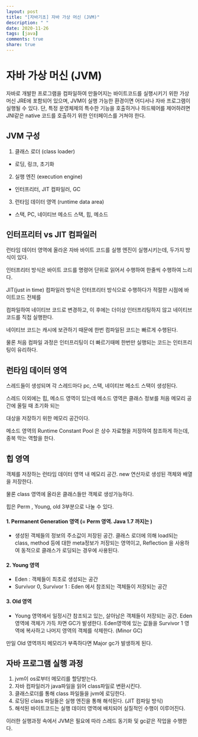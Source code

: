 ```yaml
---
layout: post
title: "[자바기초] 자바 가상 머신 (JVM)"
description: " "
date: 2020-11-26
tags: [java]
comments: true
share: true
---
```


# 자바 가상 머신 (JVM)
  
  자바로 개발한 프로그램을 컴파일하여 만들어지는 바이트코드를 실행시키기 위한 가상머신
  JRE에 포함되어 있으며, JVM이 실행 가능한 환경이면 어디서나 자바 프로그램이 실행될 수 있다.
  단, 특정 운영체제의 특수한 기능을 호출하거나 하드웨어를 제어하려면 JNI같은 native 코드를 호출하기 위한
  인터페이스를 거쳐야 한다.

## JVM 구성
  
  1. 클래스 로더 (class loader)
   - 로딩, 링크, 초기화
  
  2. 실행 엔진 (execution engine)
   - 인터프리터, JIT 컴파일러, GC 
   
  3. 런타임 데이터 영역 (runtime data area)
   - 스택, PC, 네이티브 메소드 스택, 힙, 메소드
  
  
## 인터프리터 vs JIT 컴파일러
  
  런타임 데이터 영역에 올라온 자바 바이트 코드를 실행 엔진이 실행시키는데, 두가지 방식이 있다.
  
  인터프리터 방식은 바이트 코드를 명령어 단위로 읽어서 수행하여 한줄씩 수행하여 느리다.
  
  JIT(just in time) 컴파일러 방식은 인터프리터 방식으로 수행하다가 적절한 시점에 바이트코드 전체를
  
  컴파일하여 네이티브 코드로 변경하고, 이 후에는 더이상 인터프리팅하지 않고 네이티브 코드를 직접 실행한다.
  
  네이티브 코드는 캐시에 보관하기 때문에 한번 컴파일된 코드는 빠르게 수행된다.
  
  물론 처음 컴파일 과정은 인터프리팅이 더 빠르기때메 한번만 실행되는 코드는 인터프리팅이 유리하다.
  
  
## 런타임 데이터 영역
  
  스레드들이 생성되며 각 스레드마다 pc, 스택, 네이티브 메소드 스택이 생성된다.
  
  스레드 이외에는 힙, 메소드 영역이 있는데 메소드 영역은 클래스 정보를 처음 메모리 공간에 올릴 때 초기화 되는
  
  대상을 저장하기 위한 메모리 공간이다. 
  
  메소드 영역의 Runtime Constant Pool 은 상수 자료형을 저장하여 참조하게 하는데, 중복 막는 역할을 한다.
  
  
## 힙 영역
  
  객체를 저장하는 런타임 데이터 영역 내 메모리 공간. new 연산자로 생성된 객체와 배열을 저장한다.
  
  물론 class 영역에 올라온 클래스들만 객체로 생성가능하다.
  
  힙은 Perm , Young, old 3부분으로 나눌 수 있다.
  
  #### 1. Permanent Generation 영역 (= Perm 영역. Java 1.7 까지는 )
  
  - 생성된 객체들의 정보의 주소값이 저장된 공간. 클래스 로더에 의해 load되는 class, method 등에 대한
    meta정보가 저장되는 영역이고, Reflection 을 사용하여 동적으로 클래스가 로딩되는 경우에 사용된다.
    
  #### 2. Young 영역
  
  - Eden : 객체들이 최초로 생성되는 공간
  - Survivor 0, Survivor 1 : Eden 에서 참조되는 객체들이 저장되는 공간
  
  #### 3. Old 영역
  
  - Young 영역에서 일정시간 참조되고 있는, 살아남은 객체들이 저장되는 공간. Eden 영역에 객체가 가득 차면
  GC가 발생한다. Eden영역에 있는 값들을 Survivor 1 영역에 복사하고 나머지 영역의 객체를 삭제한다. (Minor GC)
  
  만일 Old 영역까지 메모리가 부족하다면 Major gc가 발생하게 된다.
  
  
## 자바 프로그램 실행 과정
  
  1. jvm이 os로부터 메모리를 할당받는다.
  2. 자바 컴파일러가 java파일을 읽어 class파일로 변환시킨다.
  3. 클래스로더를 통해 class 파일들을 jvm에 로딩한다.
  4. 로딩된 class 파일들은 실행 엔진을 통해 해석된다. (JIT 컴파일 방식)
  5. 해석된 바이트코드는 실행 데이터 영역에 배치되어 실질적인 수행이 이루어진다.
  
  이러한 실행과정 속에서 JVM은 필요에 따라 스레드 동기화 및 gc같은 작업을 수행한다.
  
  
